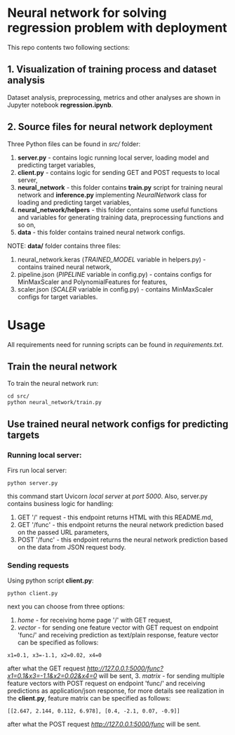 # Neural network for solving regression problem with deployment

This repo contents two following sections: 
## 1. Visualization of training process and dataset analysis
Dataset analysis, preprocessing, metrics and other analyses are shown in Jupyter notebook **regression.ipynb**.
 ## 2. Source files for neural network deployment
Three Python files can be found in *src/* folder:
1. **server.py** - contains logic running local server, loading model and predicting target variables,
2. **client.py** - contains logic for sending GET and POST requests to local server,
3. **neural_network** - this folder contains **train.py** script for training neural network and **inference.py** implementing *NeuralNetwork* class for loading and predicting target variables,
4. **neural_network/helpers** - this folder contains some useful functions and variables for generating training data, preprocessing functions and so on,
5. **data** - this folder contains trained neural network configs.

NOTE: **data/** folder contains three files:
1. neural_network.keras (*TRAINED_MODEL* variable in helpers.py) - contains trained neural network,
2. pipeline.json (*PIPELINE* variable in config.py) - contains configs for MinMaxScaler and PolynomialFeatures for features,
3. scaler.json (*SCALER* variable in config.py) - contains MinMaxScaler configs for target variables.

# Usage
All requirements need for running scripts can be found in *requirements.txt*.
## Train the neural network
To train the neural network run:
```console
cd src/
python neural_network/train.py
```
## Use trained neural network configs for predicting targets
### Running local server:
Firs run local server:
```console
python server.py
```
this command start Uvicorn *local server* at *port 5000*. Also, server.py contains business logic for handling:
1. GET '/' request - this endpoint returns HTML with this README.md,
2. GET '/func' - this endpoint returns the neural network prediction based on the passed URL parameters,
3. POST '/func' - this endpoint returns the neural network prediction based on the data from JSON request body.
### Sending requests
Using python script **client.py**:
```console
python client.py
```
next you can choose from three options:
1. *home* - for receiving home page '/' with GET request,
2. *vector* - for sending one feature vector with GET request on endpoint 'func/' and receiving prediction as text/plain response, feature vector can be specified as follows:
```console
x1=0.1, x3=-1.1, x2=0.02, x4=0
```
after what the GET request *http://127.0.0.1:5000/func?x1=0.1&x3=-1.1&x2=0.02&x4=0* will be sent,
3. *matrix* - for sending multiple feature vectors with POST request on endpoint 'func/' and receiving predictions as application/json response,
for more details see realization in the **client.py**, feature matrix can be specified as follows:
```console
[[2.647, 2.144, 0.112, 6.978], [0.4, -2.1, 0.07, -0.9]]
```
after what the POST request *http://127.0.0.1:5000/func* will be sent.


